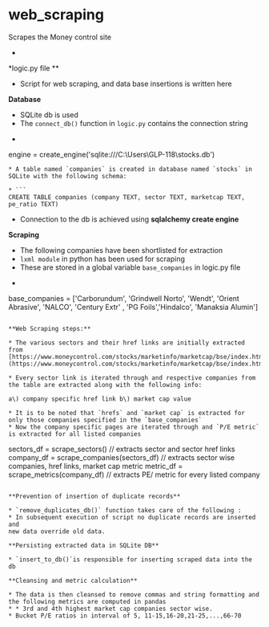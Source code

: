 # web_scraping
Scrapes the Money control site 

*
*logic.py file **

* Script for web scraping, and data base insertions is written here

**Database**

* SQLite db is used
* The `connect_db()` function in `logic.py` contains the connection string
* ```
engine = create_engine('sqlite:///C:\\Users\\GLP-118\\stocks.db')
```
* A table named `companies` is created in database named `stocks` in SQLite with the following schema:

* ```
CREATE TABLE companies (company TEXT, sector TEXT, marketcap TEXT, pe_ratio TEXT)
```
* Connection to the db is achieved using **sqlalchemy create engine**

**Scraping**

* The following companies have been shortlisted for extraction
* `lxml module` in python has been used for scraping
* These are stored in a global variable `base_companies` in logic.py file
* ```
base_companies = ['Carborundum', 'Grindwell Norto', 'Wendt', 'Orient Abrasive', 'NALCO', 'Century Extr' , 'PG Foils','Hindalco', 'Manaksia Alumin']
```

**Web Scraping steps:**

* The various sectors and their href links are initially extracted from [https://www.moneycontrol.com/stocks/marketinfo/marketcap/bse/index.html](https://www.moneycontrol.com/stocks/marketinfo/marketcap/bse/index.html)

* Every sector link is iterated through and respective companies from the table are extracted along with the following info:

a\) company specific href link b\) market cap value

* It is to be noted that `hrefs` and `market cap` is extracted for only those companies specified in the `base_companies`
* Now the company specific pages are iterated through and `P/E metric` is extracted for all listed companies

```
sectors_df = scrape_sectors() // extracts sector and sector href links
company_df = scrape_companies(sectors_df) // extracts sector wise companies, href links, market cap metric
metric_df = scrape_metrics(company_df) // extracts PE/ metric for every listed company
```

**Prevention of insertion of duplicate records**

* `remove_duplicates_db()` function takes care of the following :
* In subsequent execution of script no duplicate records are inserted and
new data override old data.

**Persisting extracted data in SQLite DB**

* `insert_to_db()`is responsible for inserting scraped data into the db

**Cleansing and metric calculation**

* The data is then cleansed to remove commas and string formatting and the following metrics are computed in pandas
* * 3rd and 4th highest market cap companies sector wise.
* Bucket P/E ratios in interval of 5, 11-15,16-20,21-25,...,66-70



